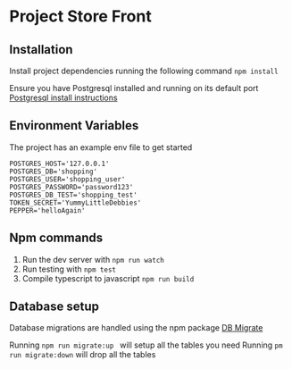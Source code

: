 # Project Store Front

## Installation
Install project dependencies running the following command `npm install`

Ensure you have Postgresql installed and running on its default port
[Postgresql install instructions](https://www.postgresql.org/download/)


## Environment Variables
The project has an example env file to get started 
```
POSTGRES_HOST='127.0.0.1'
POSTGRES_DB='shopping'
POSTGRES_USER='shopping_user'
POSTGRES_PASSWORD='password123'
POSTGRES_DB_TEST='shopping_test'
TOKEN_SECRET='YummyLittleDebbies'
PEPPER='helloAgain'
```

## Npm commands

1. Run the dev server with `npm run watch`
2. Run testing with `npm test`
3. Compile typescript to javascript `npm run build`


## Database setup
Database migrations are handled using the npm package [DB Migrate](https://www.npmjs.com/package/db-migrate)

Running `npm run migrate:up ` will setup all the tables you need
Running  `pm run migrate:down` will drop all the tables 
